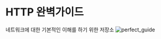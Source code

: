 # HTTP 완벽가이드
네트워크에 대한 기본적인 이해를 하기 위한 저장소
![perfect_guide](https://github.com/jemok96/-http-perfect-guide/assets/91232870/494b1989-36fc-4c96-b446-80ea91e1819a)
